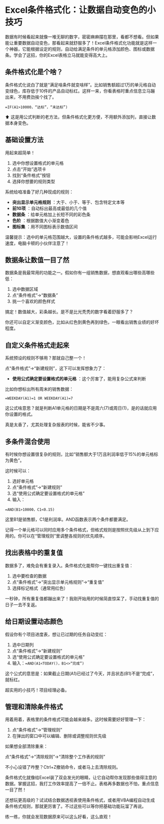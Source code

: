 # Excel条件格式化：让数据自动变色的小技巧

数据有时候看起来就像一堆无聊的数字，密密麻麻摆在那里，看都不想看。但如果能让重要数据自动变色，那看起来就舒服多了！Excel条件格式化功能就是这样一个神器，它能根据设定的规则，自动给满足条件的单元格添加颜色、图标或数据条。学会了这招，你的Excel表格立马就能变得高大上。

## 条件格式化是个啥？

条件格式化说白了就是“满足啥条件就变啥样”。比如销售额超过1万的单元格自动变绿色，库存低于10件的产品自动标红。这样一来，你看表格时重点信息立马蹦出来，不用费劲挨个找了。
    
    
    =IF(A1>10000，“达标”，“未达标”)
    

⬆️ 这是用公式判断的老方法，但条件格式化更方便，不用额外添加列，直接让数据本身变色。

## 基础设置方法

用起来超简单！

  1. 选中你想设置格式的单元格
  2. 点击“开始”选项卡
  3. 找到“条件格式”按钮
  4. 选择你想要的规则类型

系统给咱准备了好几种现成的规则：

  * **突出显示单元格规则** ：大于、小于、等于、包含特定文本等
  * **前10项** ：自动标出最高或最低的几个值
  * **数据条** ：给单元格加上长短不同的彩色条
  * **色阶** ：根据数值大小渐变着色
  * **图标集** ：用不同图标表示数值区间

温馨提示：选中的单元格范围越大，设置的条件格式越多，可能会影响Excel运行速度，电脑卡顿的小伙伴注意了！

## 数据条让数值一目了然

数据条是我最常用的功能之一。假如你有一组销售数据，想直观看出哪些高哪些低：

  1. 选中数据区域
  2. 点“条件格式”→“数据条”
  3. 挑一个喜欢的颜色样式

搞定！数值越大，彩条越长。是不是比光秃秃的数字看着舒服多了？

你还可以自定义渐变颜色，比如从红色到黄色再到绿色，一眼看出销售业绩的好坏程度。

## 自定义条件格式走起来

系统预设的规则不够用？那就自己整一个！

点“条件格式”→“新建规则”，这下可以发挥想象力了：

  * **使用公式确定要设置格式的单元格** ：这个厉害了，能用复杂公式来判断

比如你想标出所有周末的销售数据：
    
    
    =WEEKDAY(A1)=1 OR WEEKDAY(A1)=7
    

这公式啥意思？就是判断A1单元格的日期是不是周六(7)或周日(1)，是的话就应用你设置的格式。

真是太香了，尤其处理复杂报表的时候，能省不少事。

## 多条件混合使用

有时候你想设置很复杂的规则，比如“销售额大于1万且利润率低于15%的单元格标为黄色”。

这时候可以：

  1. 选好单元格
  2. 点“条件格式”→“新建规则”
  3. 选“使用公式确定要设置格式的单元格”
  4. 输入：

    
    
    =AND(B1>10000，C1<0.15)
    

这里B1是销售额，C1是利润率。AND函数表示两个条件都要满足。

记得一个单元格可以同时应用多个条件格式，但格式规则是按照优先级从上到下应用的。你可以在“管理规则”里调整各规则的优先顺序。

## 找出表格中的重复值

数据多了，难免会有重复录入。条件格式化能帮你一键找出重复值：

  1. 选中要检查的数据
  2. 点“条件格式”→“突出显示单元格规则”→“重复值”
  3. 选择标记格式（通常用红色）

一秒钟，所有重复值都蹦出来了！我刚开始用的时候简直惊呆了，手动找重复值的日子一去不复返。

## 给日期设置动态颜色

假设你有个项目进度表，想让已过期的任务自动变红：

  1. 选中日期列
  2. 点“条件格式”→“新建规则”
  3. 选“使用公式确定要设置格式的单元格”
  4. 输入：`=AND(A1<TODAY()，B1<>“完成”)`

这个公式的意思是：如果截止日期(A1)已经过了今天，并且状态(B1)不是“完成”，就标红。

超实用的小技巧！项目经理必备。

## 管理和清除条件格式

用着用着，表格里的条件格式可能会越来越多。这时候需要好好管理一下：

  1. 点“条件格式”→“管理规则”
  2. 在弹出的窗口中可以编辑、删除或调整规则优先级

如果想全部清除重来：

点“条件格式”→“清除规则”→“清除整个工作表的规则”

不小心设错了咋整？Ctrl+Z撤销命令，或者马上去清除规则。

条件格式化就像给Excel装了双会发光的眼睛，让它自动帮你发现那些值得注意的数据。掌握这招，我打工作效率提高了一倍不止。表格再多数据也不怕，重点信息一目了然！

还想玩更高级的？试试结合数据透视表使用条件格式，或者用VBA编程自动生成条件格式规则，那就更厉害了。不过这些可以等你把基础功能玩溜了再说。

练一练，你就会发现数据原来可以这么好看，这么直观！‌​​‌​​‌​‌​​‌‌‌‌​‌​​‌​​​​‌​​‌‌​​​‌​​‌‌​‌​‌‌​​‌‌‌​‌‌​​‌​​​‌‌​​​‌‌‌‌‌​​​‌‌‌‌‌​​​‌‌‌